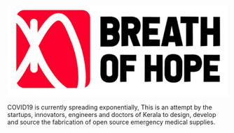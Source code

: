![Breath of Hope](img/logo/logo.jpg)

COVID19 is currently spreading exponentially, This is an attempt by the startups, innovators, engineers and doctors of Kerala to design, develop and source the fabrication of open source emergency medical supplies.
